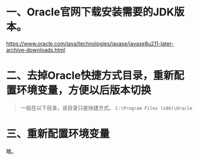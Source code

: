 # 一、Oracle官网下载安装需要的JDK版本。
https://www.oracle.com/java/technologies/javase/javase8u211-later-archive-downloads.html

# 二、去掉Oracle快捷方式目录，重新配置环境变量，方便以后版本切换
> 一般在以下目录，该目录只是快捷方式。
> `C:\Program Files (x86)\Oracle`


# 三、重新配置环境变量
略。

